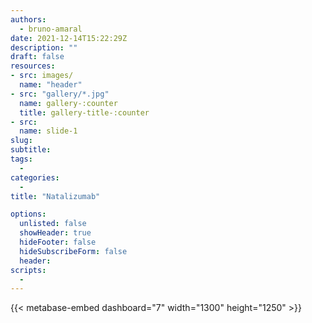 ```yaml
---
authors:
  - bruno-amaral
date: 2021-12-14T15:22:29Z
description: ""
draft: false
resources: 
- src: images/
  name: "header"
- src: "gallery/*.jpg"
  name: gallery-:counter
  title: gallery-title-:counter
- src:
  name: slide-1
slug:
subtitle: 
tags: 
  - 
categories: 
  - 
title: "Natalizumab"

options:
  unlisted: false
  showHeader: true
  hideFooter: false
  hideSubscribeForm: false
  header:
scripts:
  -
---
```



<div class="row">
<div class="col-md-10 mx-auto">

{{< metabase-embed dashboard="7" width="1300" height="1250" >}}

</div>
</div>